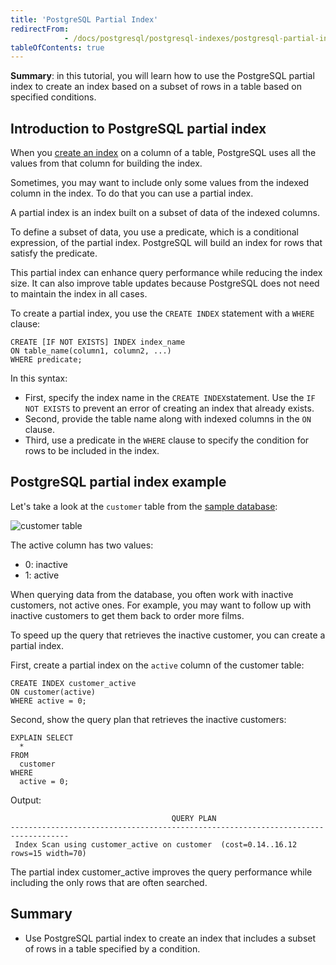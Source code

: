 ```yaml
---
title: 'PostgreSQL Partial Index'
redirectFrom: 
            - /docs/postgresql/postgresql-indexes/postgresql-partial-index/
tableOfContents: true
---
```


**Summary**: in this tutorial, you will learn how to use the PostgreSQL partial index to create an index based on a subset of rows in a table based on specified conditions.



## Introduction to PostgreSQL partial index



When you [create an index](https://www.postgresqltutorial.com/postgresql-indexes/postgresql-create-index/) on a column of a table, PostgreSQL uses all the values from that column for building the index.



Sometimes, you may want to include only some values from the indexed column in the index. To do that you can use a partial index.



A partial index is an index built on a subset of data of the indexed columns.



To define a subset of data, you use a predicate, which is a conditional expression, of the partial index. PostgreSQL will build an index for rows that satisfy the predicate.



This partial index can enhance query performance while reducing the index size. It can also improve table updates because PostgreSQL does not need to maintain the index in all cases.



To create a partial index, you use the `CREATE INDEX` statement with a `WHERE` clause:



```
CREATE [IF NOT EXISTS] INDEX index_name
ON table_name(column1, column2, ...)
WHERE predicate;
```



In this syntax:



- First, specify the index name in the `CREATE INDEX`statement. Use the `IF NOT EXISTS` to prevent an error of creating an index that already exists.
- Second, provide the table name along with indexed columns in the `ON` clause.
- Third, use a predicate in the `WHERE` clause to specify the condition for rows to be included in the index.


## PostgreSQL partial index example



Let's take a look at the `customer` table from the [sample database](https://www.postgresqltutorial.com/postgresql-getting-started/postgresql-sample-database/):



![customer table](https://www.postgresqltutorial.com/wp-content/uploads/2013/05/customer-table.png)



The active column has two values:



- 0: inactive
- 1: active


When querying data from the database, you often work with inactive customers, not active ones. For example, you may want to follow up with inactive customers to get them back to order more films.



To speed up the query that retrieves the inactive customer, you can create a partial index.



First, create a partial index on the `active` column of the customer table:



```
CREATE INDEX customer_active
ON customer(active)
WHERE active = 0;
```



Second, show the query plan that retrieves the inactive customers:



```
EXPLAIN SELECT
  *
FROM
  customer
WHERE
  active = 0;
```



Output:



```
                                    QUERY PLAN
-----------------------------------------------------------------------------------
 Index Scan using customer_active on customer  (cost=0.14..16.12 rows=15 width=70)
```



The partial index customer_active improves the query performance while including the only rows that are often searched.



## Summary



- Use PostgreSQL partial index to create an index that includes a subset of rows in a table specified by a condition.
